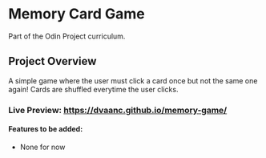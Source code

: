 # Memory Card Game
 Part of the Odin Project curriculum.

## Project Overview
A simple game where the user must click a card once but not the same one again! Cards are shuffled everytime the user clicks.
### Live Preview: **https://dvaanc.github.io/memory-game/**
#### Features to be added:
- None for now